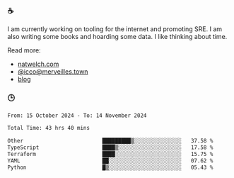 ### ☕

I am currently working on tooling for the internet and promoting SRE. I am also writing some books and hoarding some data. I like thinking about time. 

Read more:

 - [natwelch.com](https://natwelch.com)
 - [@icco@merveilles.town](https://merveilles.town/@icco)
 - [blog](https://writing.natwelch.com)

### 🕒

<!--START_SECTION:waka-->

```txt
From: 15 October 2024 - To: 14 November 2024

Total Time: 43 hrs 40 mins

Other                         █████████▒░░░░░░░░░░░░░░░   37.58 %
TypeScript                    ████▒░░░░░░░░░░░░░░░░░░░░   17.58 %
Terraform                     ████░░░░░░░░░░░░░░░░░░░░░   15.75 %
YAML                          ██░░░░░░░░░░░░░░░░░░░░░░░   07.62 %
Python                        █▒░░░░░░░░░░░░░░░░░░░░░░░   05.43 %
```

<!--END_SECTION:waka-->
